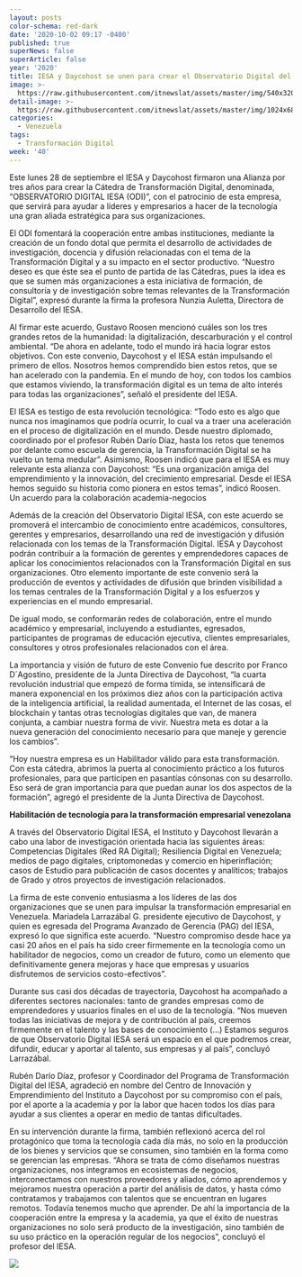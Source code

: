 ```yaml
---
layout: posts
color-schema: red-dark
date: '2020-10-02 09:17 -0400'
published: true
superNews: false
superArticle: false
year: '2020'
title: IESA y Daycohost se unen para crear el Observatorio Digital del IESA
image: >-
  https://raw.githubusercontent.com/itnewslat/assets/master/img/540x320/Dayco-IESA-p.jpg
detail-image: >-
  https://raw.githubusercontent.com/itnewslat/assets/master/img/1024x680/Dayco-IESA-g.jpg
categories:
  - Venezuela
tags:
  - Transformación Digital
week: '40'
---
```

Este lunes 28 de septiembre el IESA y Daycohost firmaron una Alianza por tres años para crear la Cátedra de Transformación Digital, denominada, “OBSERVATORIO DIGITAL IESA (ODI)”, con el patrocinio de esta empresa, que servirá para ayudar a líderes y empresarios a hacer de la tecnología una gran aliada estratégica para sus organizaciones. 

El ODI fomentará la cooperación entre ambas instituciones, mediante la creación de un fondo dotal que permita el desarrollo de actividades de investigación, docencia y difusión relacionadas con el tema de la Transformación Digital y a su impacto en el sector productivo. “Nuestro deseo es que éste sea el punto de partida de las Cátedras, pues la idea es que se sumen más organizaciones a esta iniciativa de formación, de consultoría y de investigación sobre temas relevantes de la Transformación Digital”, expresó durante la firma la profesora Nunzia Auletta, Directora de Desarrollo del IESA.

Al firmar este acuerdo, Gustavo Roosen mencionó cuáles son los tres grandes retos de la humanidad: la digitalización, descarburación y el control ambiental. “De ahora en adelante, todo el mundo irá hacia lograr estos objetivos. Con este convenio, Daycohost y el IESA están impulsando el primero de ellos. Nosotros hemos comprendido bien estos retos, que se han acelerado con la pandemia. En el mundo de hoy, con todos los cambios que estamos viviendo, la transformación digital es un tema de alto interés para todas las organizaciones”, señaló el presidente del IESA. 

El IESA es testigo de esta revolución tecnológica: “Todo esto es algo que nunca nos imaginamos que podría ocurrir, lo cual va a traer una aceleración en el proceso de digitalización en el mundo. Desde nuestro diplomado, coordinado por el profesor Rubén Darío Díaz, hasta los retos que tenemos por delante como escuela de gerencia, la Transformación Digital se ha vuelto un tema medular”. Asimismo, Roosen indicó que para el IESA es muy relevante esta alianza con Daycohost: “Es una organización amiga del emprendimiento y la innovación, del crecimiento empresarial. Desde el IESA hemos seguido su historia como pionera en estos temas”, indicó Roosen. 
Un acuerdo para la colaboración academia-negocios

Además de la creación del Observatorio Digital IESA, con este acuerdo se promoverá el intercambio de conocimiento entre académicos, consultores, gerentes y empresarios, desarrollando una red de investigación y difusión relacionada con los temas de la Transformación Digital. IESA y Daycohost podrán contribuir a la formación de gerentes y emprendedores capaces de aplicar los conocimientos relacionados con la Transformación Digital en sus organizaciones. Otro elemento importante de este convenio será la producción de eventos y actividades de difusión que brinden visibilidad a los temas centrales de la Transformación Digital y a los esfuerzos y experiencias en el mundo empresarial.

De igual modo, se conformarán redes de colaboración, entre el mundo académico y empresarial, incluyendo a estudiantes, egresados, participantes de programas de educación ejecutiva, clientes empresariales, consultores y otros profesionales relacionados con el área.  

La importancia y visión de futuro de este Convenio fue descrito por Franco D´Agostino, presidente de la Junta Directiva de Daycohost, “la cuarta revolución industrial que empezó de forma tímida, se intensificará de manera exponencial en los próximos diez años con la participación activa de la inteligencia artificial, la realidad aumentada, el Internet de las cosas, el blockchain y tantas otras tecnologías digitales que van, de manera conjunta, a cambiar nuestra forma de vivir. Nuestra meta es dotar a la nueva generación del conocimiento necesario para que maneje y gerencie los cambios”.

“Hoy nuestra empresa es un Habilitador válido para esta transformación. Con esta cátedra, abrimos la puerta al conocimiento práctico a los futuros profesionales, para que participen en pasantías cónsonas con su desarrollo. Eso será de gran importancia para que puedan aunar los dos aspectos de la formación”, agregó el presidente de la Junta Directiva de Daycohost. 

**Habilitación de tecnología para la transformación empresarial venezolana**

A través del Observatorio Digital IESA, el Instituto y Daycohost llevarán a cabo una labor de investigación orientada hacia las siguientes áreas: Competencias Digitales (Red RA Digital); Resiliencia Digital en Venezuela; medios de pago digitales, criptomonedas y comercio en hiperinflación; casos de Estudio para publicación de casos docentes y analíticos; trabajos de Grado y otros proyectos de investigación relacionados. 

La firma de este convenio entusiasma a los líderes de las dos organizaciones que se unen para impulsar la transformación empresarial en Venezuela. Mariadela Larrazábal G. presidente ejecutivo de Daycohost, y quien es egresada del Programa Avanzado de Gerencia (PAG) del IESA, expresó lo que significa este acuerdo. “Nuestro compromiso desde hace ya casi 20 años en el país ha sido creer firmemente en la tecnología como un habilitador de negocios, como un creador de futuro, como un elemento que definitivamente genera mejoras y hace que empresas y usuarios disfrutemos de servicios costo-efectivos”. 

Durante sus casi dos décadas de trayectoria, Daycohost ha acompañado a diferentes sectores nacionales: tanto de grandes empresas como de emprendedores y usuarios finales en el uso de la tecnología. “Nos mueven todas las iniciativas de mejora y de contribución al país, creemos firmemente en el talento y las bases de conocimiento (...) Estamos seguros de que Observatorio Digital IESA será un espacio en el que podremos crear, difundir, educar y aportar al talento, sus empresas y al país”, concluyó Larrazábal. 

Rubén Darío Díaz, profesor y Coordinador del Programa de Transformación Digital del IESA, agradeció en nombre del Centro de Innovación y Emprendimiento del Instituto a Daycohost por su compromiso con el país, por el aporte a la academia y por la labor que hacen todos los días para ayudar a sus clientes a operar en medio de tantas dificultades. 

En su intervención durante la firma, también reflexionó acerca del rol protagónico que toma la tecnología cada día más, no solo en la producción de los bienes y servicios que se consumen, sino también en la forma como se gerencian las empresas. “Ahora se trata de cómo diseñamos nuestras organizaciones, nos integramos en ecosistemas de negocios, interconectamos con nuestros proveedores y aliados, cómo aprendemos y mejoramos nuestra operación a partir del análisis de datos, y hasta cómo contratamos y trabajamos con talentos que se encuentran en lugares remotos. Todavía tenemos mucho que aprender. De ahí la importancia de la cooperación entre la empresa y la academia, ya que el éxito de nuestras organizaciones no solo será producto de la investigación, sino también de su uso práctico en la operación regular de los negocios”, concluyó el profesor del IESA.

<img src="https://tracker.metricool.com/c3po.jpg?hash=56f88a41e39ab42c063cc51676587a04"/>